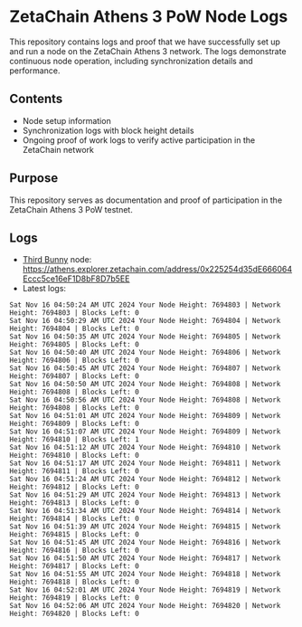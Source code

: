 # ZetaChain Athens 3 PoW Node Logs
This repository contains logs and proof that we have successfully set up and run a node on the ZetaChain Athens 3 network. The logs demonstrate continuous node operation, including synchronization details and performance.

## Contents
- Node setup information
- Synchronization logs with block height details
- Ongoing proof of work logs to verify active participation in the ZetaChain network

## Purpose
This repository serves as documentation and proof of participation in the ZetaChain Athens 3 PoW testnet.

## Logs

- [Third Bunny](https://thirdbunny.xyz/) node: https://athens.explorer.zetachain.com/address/0x225254d35dE666064Eccc5ce16eF1D8bF8D7b5EE
- Latest logs:
```
Sat Nov 16 04:50:24 AM UTC 2024 Your Node Height: 7694803 | Network Height: 7694803 | Blocks Left: 0
Sat Nov 16 04:50:29 AM UTC 2024 Your Node Height: 7694804 | Network Height: 7694804 | Blocks Left: 0
Sat Nov 16 04:50:35 AM UTC 2024 Your Node Height: 7694805 | Network Height: 7694805 | Blocks Left: 0
Sat Nov 16 04:50:40 AM UTC 2024 Your Node Height: 7694806 | Network Height: 7694806 | Blocks Left: 0
Sat Nov 16 04:50:45 AM UTC 2024 Your Node Height: 7694807 | Network Height: 7694807 | Blocks Left: 0
Sat Nov 16 04:50:50 AM UTC 2024 Your Node Height: 7694808 | Network Height: 7694808 | Blocks Left: 0
Sat Nov 16 04:50:56 AM UTC 2024 Your Node Height: 7694808 | Network Height: 7694808 | Blocks Left: 0
Sat Nov 16 04:51:01 AM UTC 2024 Your Node Height: 7694809 | Network Height: 7694809 | Blocks Left: 0
Sat Nov 16 04:51:07 AM UTC 2024 Your Node Height: 7694809 | Network Height: 7694810 | Blocks Left: 1
Sat Nov 16 04:51:12 AM UTC 2024 Your Node Height: 7694810 | Network Height: 7694810 | Blocks Left: 0
Sat Nov 16 04:51:17 AM UTC 2024 Your Node Height: 7694811 | Network Height: 7694811 | Blocks Left: 0
Sat Nov 16 04:51:24 AM UTC 2024 Your Node Height: 7694812 | Network Height: 7694812 | Blocks Left: 0
Sat Nov 16 04:51:29 AM UTC 2024 Your Node Height: 7694813 | Network Height: 7694813 | Blocks Left: 0
Sat Nov 16 04:51:34 AM UTC 2024 Your Node Height: 7694814 | Network Height: 7694814 | Blocks Left: 0
Sat Nov 16 04:51:39 AM UTC 2024 Your Node Height: 7694815 | Network Height: 7694815 | Blocks Left: 0
Sat Nov 16 04:51:45 AM UTC 2024 Your Node Height: 7694816 | Network Height: 7694816 | Blocks Left: 0
Sat Nov 16 04:51:50 AM UTC 2024 Your Node Height: 7694817 | Network Height: 7694817 | Blocks Left: 0
Sat Nov 16 04:51:55 AM UTC 2024 Your Node Height: 7694818 | Network Height: 7694818 | Blocks Left: 0
Sat Nov 16 04:52:01 AM UTC 2024 Your Node Height: 7694819 | Network Height: 7694819 | Blocks Left: 0
Sat Nov 16 04:52:06 AM UTC 2024 Your Node Height: 7694820 | Network Height: 7694820 | Blocks Left: 0
```
